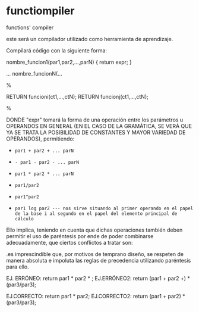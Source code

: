 # functiompiler
functions' compiler

este será un compilador utilizado como herramienta de aprendizaje.

Compilará código con la siguiente forma:

nombre_funcion1(par1,par2,...,parN) {
  return expr;
}

...
nombre_funcionN(...

%

RETURN funcioni(ct1,...,ctN);
RETURN funcionj(ct1,...,ctN);

%

DONDE "expr" tomará la forma de una operación entre los parámetros u OPERANDOS EN GENERAL (EN EL CASO DE LA GRAMÁTICA, SE VERÁ QUE YA SE TRATA LA POSIBILIDAD DE CONSTANTES Y MAYOR VARIEDAD DE OPERANDOS), permitiendo:
-     par1 + par2 + ... parN
-     - par1 - par2 - ... parN
-     par1 * par2 * ... parN
-     par1/par2
-     par1^par2
-     par1 log par2 --- nos sirve situando al primer operando en el papel de la base i al segundo en el papel del elemento principal de cálculo

Ello implica, teniendo en cuenta que dichas operaciones también deben permitir el uso de paréntesis
por ende de poder combinarse adecuadamente, que ciertos conflictos a tratar son:

.es imprescindible que, por motivos de temprano diseño, se respeten de manera absoluta e impoluta las reglas de precedencia utilizando paréntesis para ello.

EJ. ERRÓNEO: return par1 * par2 *
;
EJ.ERRÓNEO2: return (par1 + par2 +) * (par3/par3);

EJ.CORRECTO: return par1 * par2;
EJ.CORRECTO2: return (par1 + par2) * (par3/par3);
